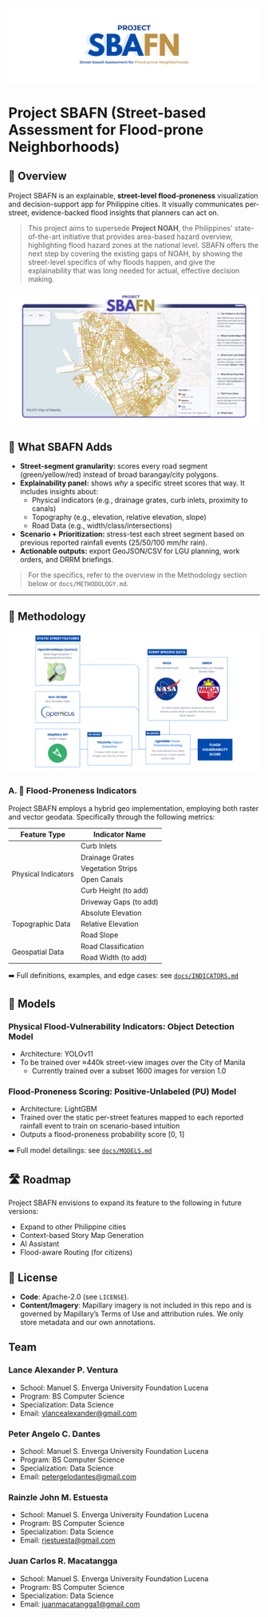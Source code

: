 ![SBAFN Banner Image](docs/images/docu_banner.png)

# Project SBAFN (Street-based Assessment for Flood-prone Neighborhoods)

## 📖 Overview

Project SBAFN is an explainable, **street-level flood-proneness** visualization and decision-support app for Philippine cities. It visually communicates per-street, evidence-backed flood insights that planners can act on.

> This project aims to supersede **Project NOAH**, the Philippines' state-of-the-art initiative that provides area-based hazard overview, highlighting flood hazard zones at the national level. SBAFN offers the next step by covering the existing gaps of NOAH, by showing the street-level specifics of why floods happen, and give the explainability that was long needed for actual, effective decision making.

![SBAFN Map Snapshot](docs/images/docu_map.png)

## 🔎 What SBAFN Adds

- **Street-segment granularity:** scores every road segment (green/yellow/red) instead of broad barangay/city polygons.
- **Explainability panel:** shows *why* a specific street scores that way. It includes insights about:
  - Physical indicators (e.g., drainage grates, curb inlets, proximity to canals)
  - Topography (e.g., elevation, relative elevation, slope)
  - Road Data (e.g., width/class/intersections)
- **Scenario + Prioritization:** stress-test each street segment based on previous reported rainfall events (25/50/100 mm/hr rain).
- **Actionable outputs:** export GeoJSON/CSV for LGU planning, work orders, and DRRM briefings.

> For the specifics, refer to the overview in the Methodology section below or `docs/METHODOLOGY.md`.
_____________

## 🎯 Methodology

![Project SBAFN's Methodology Diagram](docs/images/methods_diagram.png)

### A. 🌊 Flood-Proneness Indicators

Project SBAFN employs a hybrid geo implementation, employing both raster and vector geodata. Specifically through the following metrics:

<table>
    <thead>
        <tr>
            <th>Feature Type</th>
            <th>Indicator Name</th>
        </tr>
    </thead>
    <body>
        <tr>
            <td rowspan="6">Physical Indicators</td>
            <td>Curb Inlets</td>
        </tr>
        <tr>
            <td>Drainage Grates</td>
        </tr>
        <tr>
            <td>Vegetation Strips</td>
        </tr>
        <tr>
            <td>Open Canals</td>
        </tr>
        <tr>
            <td>Curb Height (to add)</td>
        </tr>
        <tr>
            <td>Driveway Gaps (to add)</td>
        </tr>
        <tr>
            <td rowspan="3">Topographic Data</td>
            <td>Absolute Elevation</td>
        </tr>
        <tr>
            <td>Relative Elevation</td>
        </tr>
        <tr>
            <td>Road Slope</td>
        </tr>
        <tr>
            <td rowspan="2">Geospatial Data</td>
            <td>Road Classification</td>
        </tr>
        <tr>
            <td>Road Width (to add)</td>
        </tr>
    </body>
</table>

➡️ Full definitions, examples, and edge cases: see [`docs/INDICATORS.md`](docs/INDICATORS.md)

## 🤖 Models

### Physical Flood-Vulnerability Indicators: Object Detection Model

* Architecture: YOLOv11
* To be trained over ≈440k street-view images over the City of Manila
  * Currently trained over a subset 1600 images for version 1.0

### Flood-Proneness Scoring: Positive-Unlabeled (PU) Model

* Architecture: LightGBM
* Trained over the static per-street features mapped to each reported rainfall event to train on scenario-based intuition
* Outputs a flood-proneness probability score [0, 1]

➡️ Full model detailings: see [`docs/MODELS.md`](docs/MODELS.md)

## 🛣️ Roadmap

Project SBAFN envisions to expand its feature to the following in future versions:

* Expand to other Philippine cities
* Context-based Story Map Generation
* AI Assistant
* Flood-aware Routing (for citizens)

## 🪪 License

* **Code**: Apache-2.0 (see `LICENSE`).
* **Content/Imagery**: Mapillary imagery is not included in this repo and is governed by Mapillary’s Terms of Use and attribution rules. We only store metadata and our own annotations.

## Team

### Lance Alexander P. Ventura

* School: Manuel S. Enverga University Foundation Lucena
* Program: BS Computer Science
* Specialization: Data Science
* Email: vlancealexander@gmail.com

### Peter Angelo C. Dantes

* School: Manuel S. Enverga University Foundation Lucena
* Program: BS Computer Science
* Specialization: Data Science
* Email: petergelodantes@gmail.com

### Rainzle John M. Estuesta

* School: Manuel S. Enverga University Foundation Lucena
* Program: BS Computer Science
* Specialization: Data Science
* Email: rjestuesta@gmail.com


### Juan Carlos R. Macatangga

* School: Manuel S. Enverga University Foundation Lucena
* Program: BS Computer Science
* Specialization: Data Science
* Email: juanmacatangga1@gmail.com